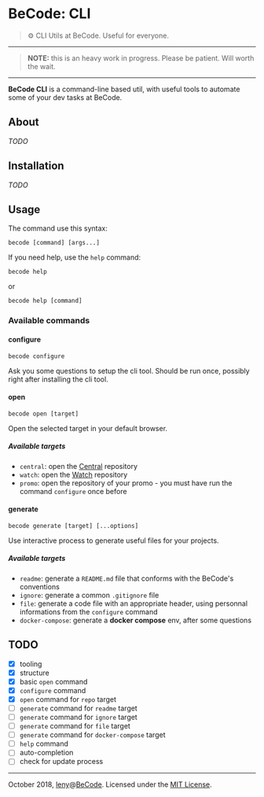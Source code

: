 # BeCode: CLI

> ⚙️ CLI Utils at BeCode. Useful for everyone.

* * *

> **NOTE:** this is an heavy work in progress. Please be patient. Will worth the wait.

* * *

**BeCode CLI** is a command-line based util, with useful tools to automate some of your dev tasks at BeCode.

## About

*TODO*

## Installation

*TODO*

## Usage

The command use this syntax:

    becode [command] [args...]

If you need help, use the `help` command:

    becode help

or

    becode help [command]

### Available commands

#### configure

    becode configure

Ask you some questions to setup the cli tool.
Should be run once, possibly right after installing the cli tool.

#### open

    becode open [target]

Open the selected target in your default browser.

##### Available targets

- `central`: open the [Central](https://github.com/becodeorg/Central) repository
- `watch`: open the [Watch](https://github.com/becodeorg/The-Watch) repository
- `promo`: open the repository of your promo - you must have run the command `configure` once before

#### generate

    becode generate [target] [...options]

Use interactive process to generate useful files for your projects.

##### Available targets

- `readme`: generate a `README.md` file that conforms with the BeCode's conventions
- `ignore`: generate a common `.gitignore` file
- `file`: generate a code file with an appropriate header, using personnal informations from the `configure` command
- `docker-compose`: generate a **docker compose** env, after some questions

## TODO

- [x] tooling
- [x] structure
- [x] basic `open` command
- [x] `configure` command
- [x] `open` command for `repo` target
- [ ] `generate` command for `readme` target
- [ ] `generate` command for `ignore` target
- [ ] `generate` command for `file` target
- [ ] `generate` command for `docker-compose` target
- [ ] `help` command
- [ ] auto-completion
- [ ] check for update process

* * *

October 2018, [leny](https://leny.me)@[BeCode](https://becode.org).
Licensed under the [MIT License](./LICENSE).
